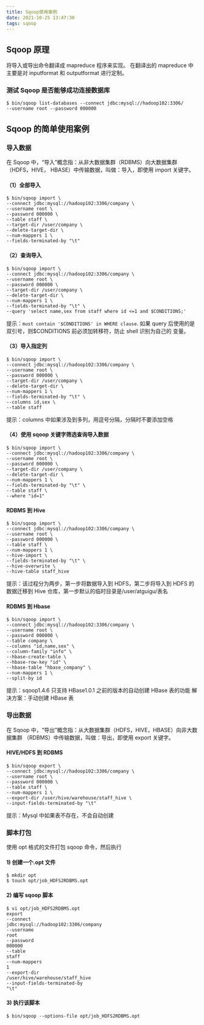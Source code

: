 ```yaml
---
title: Sqoop使用案例
date: 2021-10-25 13:47:30
tags: sqoop
---
```

## Sqoop 原理
将导入或导出命令翻译成 mapreduce 程序来实现。
在翻译出的 mapreduce 中主要是对 inputformat 和 outputformat 进行定制。
### 测试 Sqoop 是否能够成功连接数据库
```shell
$ bin/sqoop list-databases --connect jdbc:mysql://hadoop102:3306/
--username root --password 000000
```
## Sqoop 的简单使用案例
###  导入数据
在 Sqoop 中，“导入”概念指：从非大数据集群（RDBMS）向大数据集群（HDFS，HIVE，
HBASE）中传输数据，叫做：导入，即使用 import 关键字。
#### （1）全部导入
```shell
$ bin/sqoop import \
--connect jdbc:mysql://hadoop102:3306/company \
--username root \
--password 000000 \
--table staff \
--target-dir /user/company \
--delete-target-dir \
--num-mappers 1 \
--fields-terminated-by "\t"
```
#### （2）查询导入
```shell
$ bin/sqoop import \
--connect jdbc:mysql://hadoop102:3306/company \
--username root \
--password 000000 \
--target-dir /user/company \
--delete-target-dir \
--num-mappers 1 \
--fields-terminated-by "\t" \
--query 'select name,sex from staff where id <=1 and $CONDITIONS;'
```
提示：`must contain '$CONDITIONS' in WHERE clause`.
如果 query 后使用的是双引号，则$CONDITIONS 前必须加转移符，防止 shell 识别为自己的
变量。
#### （3）导入指定列
```shell
$ bin/sqoop import \
--connect jdbc:mysql://hadoop102:3306/company \
--username root \
--password 000000 \
--target-dir /user/company \
--delete-target-dir \
--num-mappers 1 \
--fields-terminated-by "\t" \
--columns id,sex \
--table staff
```
提示：columns 中如果涉及到多列，用逗号分隔，分隔时不要添加空格
#### （4）使用 sqoop 关键字筛选查询导入数据
```shell
$ bin/sqoop import \
--connect jdbc:mysql://hadoop102:3306/company \
--username root \
--password 000000 \
--target-dir /user/company \
--delete-target-dir \
--num-mappers 1 \
--fields-terminated-by "\t" \
--table staff \
--where "id=1"
```
#### RDBMS 到 Hive
```shell
$ bin/sqoop import \
--connect jdbc:mysql://hadoop102:3306/company \
--username root \
--password 000000 \
--table staff \
--num-mappers 1 \
--hive-import \
--fields-terminated-by "\t" \
--hive-overwrite \
--hive-table staff_hive
```
提示：该过程分为两步，第一步将数据导入到 HDFS，第二步将导入到 HDFS 的数据迁移到
Hive 仓库，第一步默认的临时目录是/user/atguigu/表名
#### RDBMS 到 Hbase
```shell
$ bin/sqoop import \
--connect jdbc:mysql://hadoop102:3306/company \
--username root \
--password 000000 \
--table company \
--columns "id,name,sex" \
--column-family "info" \
--hbase-create-table \
--hbase-row-key "id" \
--hbase-table "hbase_company" \
--num-mappers 1 \
--split-by id
```
提示：sqoop1.4.6 只支持 HBase1.0.1 之前的版本的自动创建 HBase 表的功能
解决方案：手动创建 HBase 表

### 导出数据
在 Sqoop 中，“导出”概念指：从大数据集群（HDFS，HIVE，HBASE）向非大数据集群
（RDBMS）中传输数据，叫做：导出，即使用 export 关键字。
#### HIVE/HDFS 到 RDBMS
```shell
$ bin/sqoop export \
--connect jdbc:mysql://hadoop102:3306/company \
--username root \
--password 000000 \
--table staff \
--num-mappers 1 \
--export-dir /user/hive/warehouse/staff_hive \
--input-fields-terminated-by "\t"
```
提示：Mysql 中如果表不存在，不会自动创建
### 脚本打包
使用 opt 格式的文件打包 sqoop 命令，然后执行
#### 1) 创建一个.opt 文件
```shell
$ mkdir opt
$ touch opt/job_HDFS2RDBMS.opt
```
#### 2) 编写 sqoop 脚本
```shell
$ vi opt/job_HDFS2RDBMS.opt
export
--connect
jdbc:mysql://hadoop102:3306/company
--username
root
--password
000000
--table
staff
--num-mappers
1
--export-dir
/user/hive/warehouse/staff_hive
--input-fields-terminated-by
"\t"
```
#### 3) 执行该脚本
```shell
$ bin/sqoop --options-file opt/job_HDFS2RDBMS.opt
```


